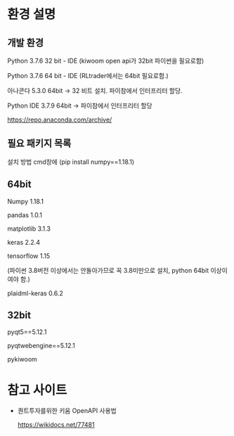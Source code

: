 # 환경 설명



## 개발 환경

Python 3.7.6 32 bit - IDE	(kiwoom open api가 32bit 파이썬을 필요로함)

Python 3.7.6 64 bit - IDE	(RLtrader에서는 64bit 필요로함.)



아나콘다 5.3.0 64bit -> 32 비트 설치. 파이참에서 인터프리터 할당.

Python IDE 3.7.9 64bit -> 파이참에서 인터프리터 할당



https://repo.anaconda.com/archive/



## 필요 패키지 목록

설치 방법 cmd창에 (pip install numpy==1.18.1)



## 64bit

Numpy 1.18.1 

pandas 1.0.1

matplotlib 3.1.3

keras 2.2.4

tensorflow 1.15	

(파이썬 3.8버전 이상에서는 안돌아가므로 꼭 3.8미만으로 설치, python 64bit 이상이여야 함.)

plaidml-keras 0.6.2



## 32bit

pyqt5==5.12.1

pyqtwebengine==5.12.1

pykiwoom



# 참고 사이트

- 퀀트투자를위한 키움 OpenAPI 사용법

  https://wikidocs.net/77481